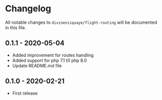 # Changelog

All notable changes to `divineniiquaye/flight-routing` will be documented in this file.

## 0.1.1 - 2020-05-04

- Added improvement for routes handling
- Added support for php 7.1 t0 php 8.0
- Update README.md file

## 0.1.0 - 2020-02-21

- First release
